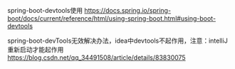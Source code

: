 spring-boot-devtools使用
https://docs.spring.io/spring-boot/docs/current/reference/html/using-spring-boot.html#using-boot-devtools

spring-boot-devTools无效解决办法，idea中devtools不起作用，注意：intelliJ重新启动才能起作用
https://blog.csdn.net/qq_34491508/article/details/83830075